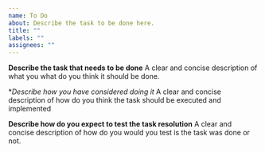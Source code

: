 ```yaml
---
name: To Do
about: Describe the task to be done here.
title: ""
labels: ""
assignees: ""
---
```


**Describe the task that needs to be done**
A clear and concise description of what you what do you think it should be done.

\*_Describe how you have considered doing it_
A clear and concise description of how do you think the task should be executed and implemented

**Describe how do you expect to test the task resolution**
A clear and concise description of how do you would you test is the task was done or not.
